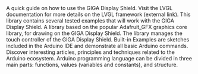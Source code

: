 <EssentialsColumn title="Important Links">
    <EssentialElement title="Getting Started" type="getting-started" link="/tutorials/giga-display-shield/getting-started">
        A quick guide on how to use the GIGA Display Shield.
    </EssentialElement>
   
<EssentialElement title="LVGL Documentation" type="library" link="https://docs.lvgl.io/master/">
    Visit the LVGL documentation for more details on the LVGL framework (external link).
</EssentialElement>

</EssentialsColumn>

<EssentialsColumn title="Suggested Libraries">

<EssentialElement link="https://github.com/arduino-libraries/Arduino*GigaDisplay" title="Arduino*GigaDisplay" type="library">
    This library contains several tested examples that will work with the GIGA Display Shield.
</EssentialElement>


<EssentialElement link="https://github.com/arduino-libraries/Arduino*GigaDisplay*GFX/" title="Arduino*GigaDisplay*GFX" type="library">
    A library based on the popular Adafruit_GFX graphics core library, for drawing on the GIGA Display Shield.
</EssentialElement>

<EssentialElement link="https://github.com/arduino-libraries/Arduino*GigaDisplayTouch/" title="Arduino*GigaDisplayTouch" type="library">
    The library manages the touch controller of the GIGA Display Shield.
</EssentialElement>


</EssentialsColumn>

<EssentialsColumn title="Arduino Basics">
    <EssentialElement link="https://www.arduino.cc/en/Tutorial/BuiltInExamples" title="Built-in Examples" type="resource">
        Built-in Examples are sketches included in the Arduino IDE and demonstrate all basic Arduino commands. 
    </EssentialElement>
    <EssentialElement link="/learn" title="Learn" type="resource">
        Discover interesting articles, principles and techniques related to the Arduino ecosystem.
    </EssentialElement>
    <EssentialElement link="https://www.arduino.cc/reference/en/" title="Language Reference" type="resource">
        Arduino programming language can be divided in three main parts: functions, values (variables and constants), and structure.
    </EssentialElement>
</EssentialsColumn>
